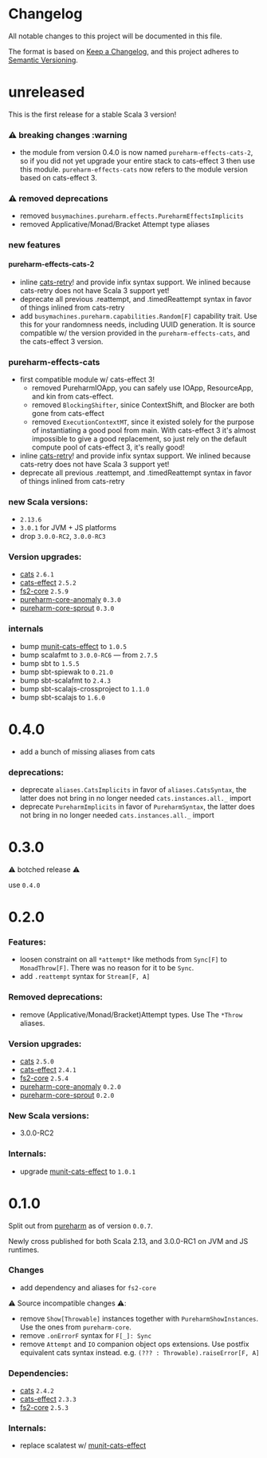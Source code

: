 # Changelog

All notable changes to this project will be documented in this file.

The format is based on [Keep a Changelog](https://keepachangelog.com/en/1.0.0/),
and this project adheres to [Semantic Versioning](https://semver.org/spec/v2.0.0.html).

# unreleased

This is the first release for a stable Scala 3 version!

### :warning: breaking changes :warning
- the module from version 0.4.0 is now named `pureharm-effects-cats-2`, so if you did not yet upgrade your entire stack to cats-effect 3 then use this module. `pureharm-effects-cats` now refers to the module version based on cats-effect 3.

### :warning: removed deprecations
- removed `busymachines.pureharm.effects.PureharmEffectsImplicits`
- removed Applicative/Monad/Bracket Attempt type aliases

### new features

#### pureharm-effects-cats-2
- inline [cats-retry](https://github.com/cb372/cats-retry/releases/tag/v3.0.0)! and provide infix syntax support. We inlined because cats-retry does not have Scala 3 support yet!
- deprecate all previous .reattempt, and .timedReattempt syntax in favor of things inlined from cats-retry
- add `busymachines.pureharm.capabilities.Random[F]` capability trait. Use this for your randomness needs, including UUID generation. It is source compatible w/ the version provided in the `pureharm-effects-cats`, and the cats-effect 3 version.

### pureharm-effects-cats
- first compatible module w/ cats-effect 3!
    - removed PureharmIOApp, you can safely use IOApp, ResourceApp, and kin from cats-effect.
    - removed `BlockingShifter`, sinice ContextShift, and Blocker are both gone from cats-effect
    - removed `ExecutionContextMT`, since it existed solely for the purpose of instantiating a good pool from main. With cats-effect 3 it's almost impossible to give a good replacement, so just rely on the default compute pool of cats-effect 3, it's really good!
- inline [cats-retry](https://github.com/cb372/cats-retry/releases/tag/v3.0.0)! and provide infix syntax support. We inlined because cats-retry does not have Scala 3 support yet!
- deprecate all previous .reattempt, and .timedReattempt syntax in favor of things inlined from cats-retry


### new Scala versions:
- `2.13.6`
- `3.0.1` for JVM + JS platforms
- drop `3.0.0-RC2`, `3.0.0-RC3`

### Version upgrades:
- [cats](https://github.com/typelevel/cats) `2.6.1`
- [cats-effect](https://github.com/typelevel/cats-effect) `2.5.2`
- [fs2-core](https://github.com/typelevel/fs2) `2.5.9`
- [pureharm-core-anomaly](https://github.com/busymachines/pureharm-core/releases) `0.3.0`
- [pureharm-core-sprout](https://github.com/busymachines/pureharm-core/releases) `0.3.0`

### internals
- bump [munit-cats-effect](https://github.com/typelevel/munit-cats-effect/releases) to `1.0.5`
- bump scalafmt to `3.0.0-RC6` — from `2.7.5`
- bump sbt to `1.5.5`
- bump sbt-spiewak to `0.21.0`
- bump sbt-scalafmt to `2.4.3`
- bump sbt-scalajs-crossproject to `1.1.0`
- bump sbt-scalajs to `1.6.0`

# 0.4.0

- add a bunch of missing aliases from cats

### deprecations:

- deprecate `aliases.CatsImplicits` in favor of `aliases.CatsSyntax`, the latter does not bring in no longer needed `cats.instances.all._` import
- deprecate `PureharmImplicits` in favor of `PureharmSyntax`, the latter does not bring in no longer needed `cats.instances.all._` import

# 0.3.0

:warning: botched release :warning:

use `0.4.0`

# 0.2.0

### Features:

- loosen constraint on all `*attempt*` like methods from `Sync[F]` to `MonadThrow[F]`. There was no reason for it to be `Sync`.
- add `.reattempt` syntax for `Stream[F, A]`

### Removed deprecations:

- remove (Applicative/Monad/Bracket)Attempt types. Use The `*Throw` aliases.

### Version upgrades:

- [cats](https://github.com/typelevel/cats) `2.5.0`
- [cats-effect](https://github.com/typelevel/cats-effect) `2.4.1`
- [fs2-core](https://github.com/typelevel/fs2) `2.5.4`
- [pureharm-core-anomaly](https://github.com/busymachines/pureharm-core/releases) `0.2.0`
- [pureharm-core-sprout](https://github.com/busymachines/pureharm-core/releases) `0.2.0`

### New Scala versions:

- 3.0.0-RC2

### Internals:

- upgrade [munit-cats-effect](https://github.com/typelevel/munit-cats-effect/releases) to `1.0.1`

# 0.1.0

Split out from [pureharm](https://github.com/busymachines/pureharm) as of version `0.0.7`.

Newly cross published for both Scala 2.13, and 3.0.0-RC1 on JVM and JS runtimes.

### Changes

- add dependency and aliases for `fs2-core`

:warning: Source incompatible changes :warning::

- remove `Show[Throwable]` instances together with `PureharmShowInstances`. Use the ones from `pureharm-core`.
- remove `.onErrorF` syntax for `F[_]: Sync`
- remove `Attempt` and `IO` companion object ops extensions. Use postfix equivalent cats syntax instead. e.g. `(??? : Throwable).raiseError[F, A]`

### Dependencies:

- [cats](https://github.com/typelevel/cats) `2.4.2`
- [cats-effect](https://github.com/typelevel/cats-effect) `2.3.3`
- [fs2-core](https://github.com/typelevel/fs2) `2.5.3`

### Internals:

- replace scalatest w/ [munit-cats-effect](https://github.com/typelevel/munit-cats-effect/releases)
